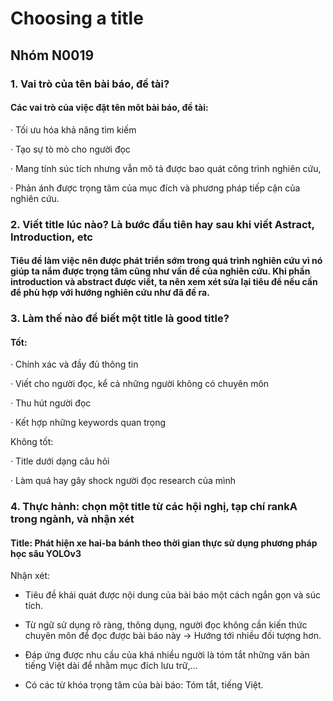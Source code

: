 # Choosing a title
## Nhóm N0019

### 1. Vai trò của tên bài báo, đề tài?
#### Các vai trò của việc đặt tên môt bài báo, đề tài:

· Tối ưu hóa khả năng tìm kiếm

· Tạo sự tò mò cho người đọc

· Mang tính súc tích nhưng vẫn mô tả được bao quát công trình nghiên cứu,

· Phản ánh được trọng tâm của mục đích và phương pháp tiếp cận của nghiên cứu.

### 2. Viết title lúc nào? Là bước đầu tiên hay sau khi viết Astract, Introduction, etc
#### Tiêu đề làm việc nên được phát triển sớm trong quá trình nghiên cứu vì nó giúp ta nắm được trọng tâm cũng như vấn đề của nghiên cứu. Khi phần introduction và abstract được viết, ta nên xem xét sửa lại tiêu đề nếu cần để phù hợp với hướng nghiên cứu như đã đề ra.

### 3. Làm thế nào để biết một title là good title?
#### Tốt:

· Chính xác và đầy đủ thông tin

· Viết cho người đọc, kể cả những người không có chuyên môn

· Thu hút người đọc

· Kết hợp những keywords quan trọng

Không tốt:

· Title dưới dạng câu hỏi

· Làm quá hay gây shock người đọc research của mình

### 4. Thực hành: chọn một title từ các hội nghị, tạp chí rankA trong ngành, và nhận xét
#### Title: Phát hiện xe hai-ba bánh theo thời gian thực sử dụng phương pháp học sâu YOLOv3

Nhận xét:

- Tiêu đề khái quát được nội dung của bài báo một cách ngắn gọn và súc tích.

- Từ ngữ sử dụng rõ ràng, thông dụng, người đọc không cần kiến thức chuyên môn để đọc được bài báo này → Hướng tới nhiều đối tượng hơn.

- Đáp ứng được nhu cầu của khá nhiều người là tóm tắt những văn bản tiếng Việt dài để nhằm mục đích lưu trữ,...

- Có các từ khóa trọng tâm của bài báo: Tóm tắt, tiếng Việt.
